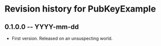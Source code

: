 # Revision history for PubKeyExample

## 0.1.0.0 -- YYYY-mm-dd

* First version. Released on an unsuspecting world.
